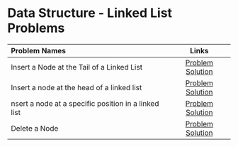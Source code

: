 # Data Structure - Linked List Problems

|Problem Names|Links|
| :--- | :---: |
Insert a Node at the Tail of a Linked List | [Problem](https://www.hackerrank.com/challenges/insert-a-node-at-the-tail-of-a-linked-list/problem)  [Solution](https://github.com/SiddharthaPramanik/Hacker-Rank/blob/master/Problem-Solving/Data-Structures/Linked-List/insert-at-tail.py) |
Insert a node at the head of a linked list | [Problem](https://www.hackerrank.com/challenges/insert-a-node-at-the-head-of-a-linked-list/problem)  [Solution](https://github.com/SiddharthaPramanik/Hacker-Rank/blob/master/Problem-Solving/Data-Structures/Linked-List/insert-at-head.py) |
nsert a node at a specific position in a linked list | [Problem](https://www.hackerrank.com/challenges/insert-a-node-at-a-specific-position-in-a-linked-list/problem)  [Solution](https://github.com/SiddharthaPramanik/Hacker-Rank/blob/master/Problem-Solving/Data-Structures/Linked-List/insert-at-position.py) |
Delete a Node | [Problem](https://www.hackerrank.com/challenges/delete-a-node-from-a-linked-list/problem)  [Solution](https://github.com/SiddharthaPramanik/Hacker-Rank/blob/master/Problem-Solving/Data-Structures/Linked-List/delete-node.py) |